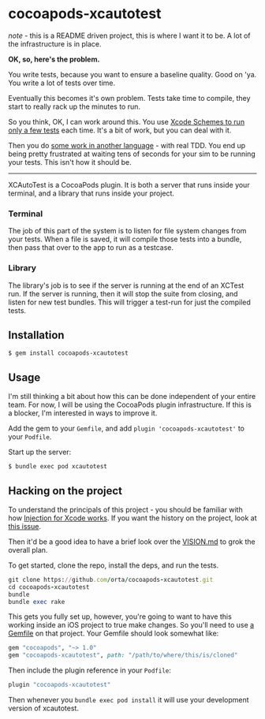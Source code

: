 # cocoapods-xcautotest

_note_ - this is a README driven project, this is where I want it to be. A lot of the infrastructure is in place.

**OK, so, here's the problem.**

You write tests, because you want to ensure a baseline quality. Good on 'ya. You write a lot of tests over time.

Eventually this becomes it's own problem. Tests take time to compile, they start to really rack up the minutes to run.

So you think, OK, I can work around this. You use [Xcode Schemes to run only a few tests](http://artsy.github.io/blog/2016/04/06/Testing-Schemes/) each time. It's a bit of work, but you can deal with it.

Then you do [some work in another language](http://danger.systems/guides/creating_your_first_plugin.html#tests) - with real TDD. You end up being pretty frustrated at waiting tens of seconds for your sim to be running your tests. This isn't how it should be.

---

XCAutoTest is a CocoaPods plugin. It is both a server that runs inside your terminal, and a library that runs inside your project.

### Terminal

The job of this part of the system is to listen for file system changes from your tests. When a file is saved, it will compile those tests into a bundle, then pass that over to the app to run as a testcase.

### Library

The library's job is to see if the server is running at the end of an XCTest run. If the server is running, then it will stop the suite from closing, and listen for new test bundles. This will trigger a test-run for just the compiled tests.

## Installation

    $ gem install cocoapods-xcautotest

## Usage

I'm still thinking a bit about how this can be done independent of your entire team. For now, I will be using the CocoaPods plugin infrastructure. If this is a blocker, I'm interested in ways to improve it.

Add the gem to your `Gemfile`, and add `plugin 'cocoapods-xcautotest'` to your `Podfile`.

Start up the server:

    $ bundle exec pod xcautotest


## Hacking on the project

To understand the principals of this project - you should be familiar with how [Injection for Xcode works](http://artsy.github.io/blog/2016/06/29/code-spelunking-injection/). If you want the history on the project, look at [this issue](https://github.com/artsy/mobile/issues/26).

Then it'd be a good idea to have a brief look over the [VISION.md](VISION.md) to grok the overall plan.

To get started, clone the repo, install the deps, and run the tests.

```ruby
git clone https://github.com/orta/cocoapods-xcautotest.git
cd cocoapods-xcautotest
bundle
bundle exec rake
```

This gets you fully set up, however, you're going to want to have this working inside an iOS project to true make changes. So you'll need to use [a Gemfile](https://guides.cocoapods.org/using/a-gemfile.html) on that project. Your Gemfile should look somewhat like:

``` ruby
gem "cocoapods", "~> 1.0"
gem "cocoapods-xcautotest", path: "/path/to/where/this/is/cloned"
```

Then include the plugin reference in your `Podfile`:

``` ruby
plugin "cocoapods-xcautotest"
```

Then whenever you `bundle exec pod install` it will use your development version of xcautotest. 
